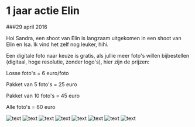 1 jaar actie Elin
=================

###29 april 2016

Hoi Sandra, een shoot van Elin is langzaam uitgekomen in een shoot van Elin en Isa. Ik vind het zelf nog leuker, hihi.

Een digitale foto naar keuze is gratis, als jullie meer foto's willen bijbestellen (digitaal, hoge resolutie, zonder logo's), hier zijn de prijzen:

Losse foto's = 6 euro/foto

Pakket van 5 foto's = 25 euro

Pakket van 10 foto's = 45 euro

Alle foto's = 60 euro

![text](/img/blog/1-jaar-actie-elin/1.jpg)
![text](/img/blog/1-jaar-actie-elin/2.jpg)
![text](/img/blog/1-jaar-actie-elin/3.jpg)
![text](/img/blog/1-jaar-actie-elin/4.jpg)
![text](/img/blog/1-jaar-actie-elin/5.jpg)
![text](/img/blog/1-jaar-actie-elin/6.jpg)
![text](/img/blog/1-jaar-actie-elin/7.jpg)
![text](/img/blog/1-jaar-actie-elin/8.jpg)